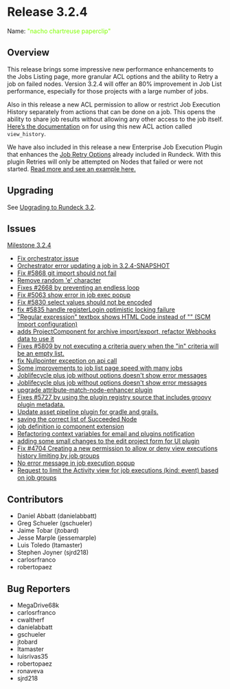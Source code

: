 # Release 3.2.4

Name: <span style="color: chartreuse"><span class="glyphicon glyphicon-paperclip"></span> "nacho chartreuse paperclip"</span>

## Overview

This release brings some impressive new performance enhancements to the Jobs Listing page, more granular ACL options and the ability to Retry a job on failed nodes. Version 3.2.4 will offer an 80% improvement in Job List performance, especially for those projects with a large number of jobs.

Also in this release a new ACL permission to allow or restrict Job Execution History separately from actions that can be done on a job. This opens the ability to share job results without allowing any other access to the job itself. [Here’s the documentation](https://docs.rundeck.com/3.2.x/administration/security/authorization.html#project-scope-resources-and-actions) on for using this new ACL action called `view_history`.

We have also included in this release a new Enterprise Job Execution Plugin that enhances the [Job Retry Options](/manual/creating-jobs.md#retry) already included in Rundeck. With this plugin Retries will only be attempted on Nodes that failed or were not started. [Read more and see an example here.](https://docs.rundeck.com/3.2.x/manual/execution-lifecycle/job-retry-failed-nodes.md)

## Upgrading

See [Upgrading to Rundeck 3.2](/upgrading/upgrading-to-rundeck-3.2.md).

## Issues

[Milestone 3.2.4](https://github.com/rundeck/rundeck/milestone/138)

- [Fix orchestrator issue](https://github.com/rundeck/rundeck/pull/5879)
- [Orchestrator error updating a job in 3.2.4-SNAPSHOT](https://github.com/rundeck/rundeck/issues/5876)
- [Fix #5868 git import should not fail](https://github.com/rundeck/rundeck/pull/5869)
- [Remove random 'e' character](https://github.com/rundeck/rundeck/pull/5851)
- [Fixes #2668 by preventing an endless loop ](https://github.com/rundeck/rundeck/pull/5850)
- [Fix #5063 show error in job exec popup](https://github.com/rundeck/rundeck/pull/5840)
- [Fix #5830 select values should not be encoded](https://github.com/rundeck/rundeck/pull/5838)
- [fix #5835 handle registerLogin optimistic locking failure](https://github.com/rundeck/rundeck/pull/5837)
- ["Regular expression" textbox shows HTML Code instead of "\" (SCM Import configuration)](https://github.com/rundeck/rundeck/issues/5830)
- [adds ProjectComponent for archive import/export, refactor Webhooks data to use it](https://github.com/rundeck/rundeck/pull/5813)
- [Fixes #5809 by not executing a criteria query when the "in" criteria will be an empty list.](https://github.com/rundeck/rundeck/pull/5811)
- [fix Nullpointer exception on api call](https://github.com/rundeck/rundeck/pull/5798)
- [Some improvements to job list page speed with many jobs](https://github.com/rundeck/rundeck/pull/5779)
- [Joblifecycle plus job without options doesn't show error messages](https://github.com/rundeck/rundeck/pull/5778)
- [Joblifecycle plus job without options doesn't show error messages](https://github.com/rundeck/rundeck/issues/5776)
- [upgrade attribute-match-node-enhancer plugin ](https://github.com/rundeck/rundeck/pull/5774)
- [Fixes #5727 by using the plugin registry source that includes groovy plugin metadata.](https://github.com/rundeck/rundeck/pull/5773)
- [Update asset pipeline plugin for gradle and grails.](https://github.com/rundeck/rundeck/pull/5746)
- [saving the correct list of Succeeded Node](https://github.com/rundeck/rundeck/pull/5738)
- [job definition io component extension](https://github.com/rundeck/rundeck/pull/5734)
- [Refactoring context variables for email and plugins notification ](https://github.com/rundeck/rundeck/pull/5729)
- [adding some small changes to the edit project form for UI plugin](https://github.com/rundeck/rundeck/pull/5659)
- [Fix #4704 Creating a new permission to allow or deny view executions history limiting by job groups](https://github.com/rundeck/rundeck/pull/5281)
- [No error message in job execution popup](https://github.com/rundeck/rundeck/issues/5063)
- [Request to limit the Activity view for job executions (kind: event) based on job groups](https://github.com/rundeck/rundeck/issues/4704)

## Contributors

- Daniel Abbatt (danielabbatt)
- Greg Schueler (gschueler)
- Jaime Tobar (jtobard)
- Jesse Marple (jessemarple)
- Luis Toledo (ltamaster)
- Stephen Joyner (sjrd218)
- carlosrfranco
- robertopaez

## Bug Reporters

- MegaDrive68k
- carlosrfranco
- cwaltherf
- danielabbatt
- gschueler
- jtobard
- ltamaster
- luisrivas35
- robertopaez
- ronaveva
- sjrd218

